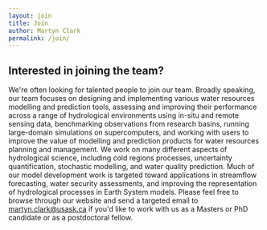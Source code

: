 ```yaml
---
layout: join
title: Join
author: Martyn Clark
permalink: /join/
---
```


## Interested in joining the team?

We're often looking for talented people to join our team. Broadly speaking, our team focuses on designing and implementing various water resources modelling and prediction tools, assessing and improving their performance across a range of hydrological environments using in-situ and remote sensing data, benchmarking observations from research basins, running large-domain simulations on supercomputers, and working with users to improve the value of modelling and prediction products for water resources planning and management. We  work on many different aspects of hydrological science, including cold regions processes, uncertainty quantification, stochastic modelling, and water quality prediction. Much of our model development work is targeted toward applications in streamflow forecasting, water security assessments, and improving the representation of hydrological processes in Earth System models. Please feel free to browse through our website and send a targeted email to [martyn.clark@usask.ca](mailto:martyn.clark@usask.ca) if you'd like to work with us as a Masters or PhD candidate or as a postdoctoral fellow.
